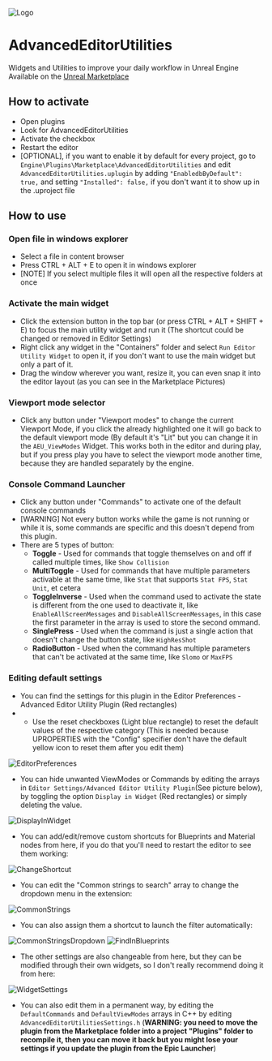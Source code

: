 ![Logo](https://github.com/Ares9323/UEPluginsDocumentation/blob/master/AdvancedEditorUtilities/Images/Logo.png)

# AdvancedEditorUtilities
Widgets and Utilities to improve your daily workflow in Unreal Engine
Available on the [Unreal Marketplace](https://unrealengine.com/marketplace/en-US/product/f375645593fc4d909bf8c79b9f64a066)


## How to activate
* Open plugins
* Look for AdvancedEditorUtilities
* Activate the checkbox
* Restart the editor
* [OPTIONAL], if you want to enable it by default for every project, go to `Engine\Plugins\Marketplace\AdvancedEditorUtilities` and edit `AdvancedEditorUtilities.uplugin` by adding `"EnabledbByDefault": true,` and setting `"Installed": false,` if you don't want it to show up in the .uproject file

## How to use

### Open file in windows explorer
* Select a file in content browser
* Press CTRL + ALT + E to open it in windows explorer
* [NOTE] If you select multiple files it will open all the respective folders at once

### Activate the main widget
* Click the extension button in the top bar (or press CTRL + ALT + SHIFT + E) to focus the main utility widget and run it (The shortcut could be changed or removed in Editor Settings)
* Right click any widget in the "Containers" folder and select `Run Editor Utility Widget` to open it, if you don't want to use the main widget but only a part of it.
* Drag the window wherever you want, resize it, you can even snap it into the editor layout (as you can see in the Marketplace Pictures)

### Viewport mode selector
* Click any button under "Viewport modes" to change the current Viewport Mode, if you click the already highlighted one it will go back to the default viewport mode (By default it's "Lit" but you can change it in the `AEU_ViewModes` Widget. This works both in the editor and during play, but if you press play you have to select the viewport mode another time, because they are handled separately by the engine.

### Console Command Launcher
* Click any button under "Commands" to activate one of the default console commands
* [WARNING] Not every button works while the game is not running or while it is, some commands are specific and this doesn't depend from this plugin.
* There are 5 types of button:
  * **Toggle** - Used for commands that toggle themselves on and off if called multiple times, like `Show Collision`
  * **MultiToggle** - Used for commands that have multiple parameters activable at the same time, like `Stat` that supports `Stat FPS`, `Stat Unit`, et cetera
  * **ToggleInverse** - Used when the command used to activate the state is different from the one used to deactivate it, like `EnableAllScreenMessages` and `DisableAllScreenMessages`, in this case the first parameter in the array is used to store the second ommand.
  * **SinglePress** - Used when the command is just a single action that doesn't change the button state, like `HighResShot`
  * **RadioButton** - Used when the command has multiple parameters that can't be activated at the same time, like `Slomo` or `MaxFPS`

### Editing default settings
* You can find the settings for this plugin in the Editor Preferences - Advanced Editor Utility Plugin (Red rectangles)
* * Use the reset checkboxes (Light blue rectangle) to reset the default values of the respective category (This is needed because UPROPERTIES with the "Config" specifier don't have the default yellow icon to reset them after you edit them)

![EditorPreferences](https://github.com/Ares9323/UEPluginsDocumentation/blob/master/AdvancedEditorUtilities/Images/EditorPreferences.png)

* You can hide unwanted ViewModes or Commands by editing the arrays in `Editor Settings/Advanced Editor Utility Plugin`(See picture below), by toggling the option `Display in Widget` (Red rectangles) or simply deleting the value.

![DisplayInWidget](https://github.com/Ares9323/UEPluginsDocumentation/blob/master/AdvancedEditorUtilities/Images/DisplayInWidget.png)

* You can add/edit/remove custom shortcuts for Blueprints and Material nodes from here, if you do that you'll need to restart the editor to see them working:

![ChangeShortcut](https://github.com/Ares9323/UEPluginsDocumentation/blob/master/AdvancedEditorUtilities/Images/ChangeShortcut.png)

* You can edit the "Common strings to search" array to change the dropdown menu in the extension:

![CommonStrings](https://github.com/Ares9323/UEPluginsDocumentation/blob/master/AdvancedEditorUtilities/Images/CommonStrings.png)

* You can also assign them a shortcut to launch the filter automatically:

![CommonStringsDropdown](https://github.com/Ares9323/UEPluginsDocumentation/blob/master/AdvancedEditorUtilities/Images/CommonStringsDropdown.png) ![FindInBlueprints](https://github.com/Ares9323/UEPluginsDocumentation/blob/master/AdvancedEditorUtilities/Images/FindInBlueprints.png)

* The other settings are also changeable from here, but they can be modified through their own widgets, so I don't really recommend doing it from here:

![WidgetSettings](https://github.com/Ares9323/UEPluginsDocumentation/blob/master/AdvancedEditorUtilities/Images/WidgetSettings.png)

* You can also edit them in a permanent way, by editing the `DefaultCommands` and `DefaultViewModes` arrays in C++ by editing `AdvancedEditorUtilitiesSettings.h` (**WARNING: you need to move the plugin from the Marketplace folder into a project "Plugins" folder to recompile it, then you can move it back but you might lose your settings if you update the plugin from the Epic Launcher**)
